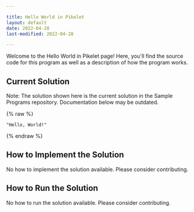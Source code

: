 ```yaml
---

title: Hello World in Pikelet
layout: default
date: 2022-04-28
last-modified: 2022-04-28

---
```


Welcome to the Hello World in Pikelet page! Here, you'll find the source code for this program as well as a description of how the program works.

## Current Solution

Note: The solution shown here is the current solution in the Sample Programs repository. Documentation below may be outdated.

{% raw %}

```Pikelet
"Hello, World!"

```

{% endraw %}

## How to Implement the Solution

No how to implement the solution available. Please consider contributing.

## How to Run the Solution

No how to run the solution available. Please consider contributing.